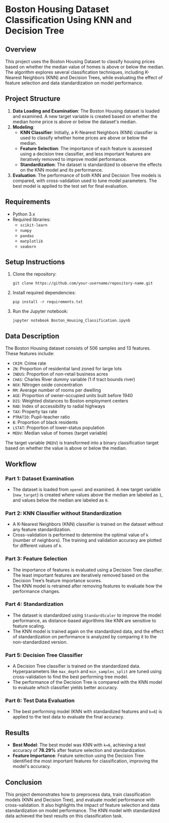 # Boston Housing Dataset Classification Using KNN and Decision Tree

## Overview
This project uses the Boston Housing Dataset to classify housing prices based on whether the median value of homes is above or below the median. The algorithm explores several classification techniques, including K-Nearest Neighbors (KNN) and Decision Trees, while evaluating the effect of feature selection and data standardization on model performance.

## Project Structure
1. **Data Loading and Examination**: The Boston Housing dataset is loaded and examined. A new target variable is created based on whether the median home price is above or below the dataset's median.
2. **Modeling**:
   - **KNN Classifier**: Initially, a K-Nearest Neighbors (KNN) classifier is used to classify whether home prices are above or below the median.
   - **Feature Selection**: The importance of each feature is assessed using a decision tree classifier, and less important features are iteratively removed to improve model performance.
   - **Standardization**: The dataset is standardized to observe the effects on the KNN model and its performance.
3. **Evaluation**: The performance of both KNN and Decision Tree models is compared, with cross-validation used to tune model parameters. The best model is applied to the test set for final evaluation.

## Requirements
- Python 3.x
- Required libraries:
  - `scikit-learn`
  - `numpy`
  - `pandas`
  - `matplotlib`
  - `seaborn`

## Setup Instructions

1. Clone the repository:
   ```
   git clone https://github.com/your-username/repository-name.git
   ```

2. Install required dependencies:
   ```
   pip install -r requirements.txt
   ```

3. Run the Jupyter notebook:
   ```
   jupyter notebook Boston_Housing_Classification.ipynb
   ```

## Data Description
The Boston Housing dataset consists of 506 samples and 13 features. These features include:
- `CRIM`: Crime rate
- `ZN`: Proportion of residential land zoned for large lots
- `INDUS`: Proportion of non-retail business acres
- `CHAS`: Charles River dummy variable (1 if tract bounds river)
- `NOX`: Nitrogen oxide concentration
- `RM`: Average number of rooms per dwelling
- `AGE`: Proportion of owner-occupied units built before 1940
- `DIS`: Weighted distances to Boston employment centers
- `RAD`: Index of accessibility to radial highways
- `TAX`: Property tax rate
- `PTRATIO`: Pupil-teacher ratio
- `B`: Proportion of black residents
- `LSTAT`: Proportion of lower-status population
- `MEDV`: Median value of homes (target variable)

The target variable (`MEDV`) is transformed into a binary classification target based on whether the value is above or below the median.

## Workflow

### Part 1: Dataset Examination
- The dataset is loaded from `openml` and examined. A new target variable (`new_target`) is created where values above the median are labeled as `1`, and values below the median are labeled as `0`.

### Part 2: KNN Classifier without Standardization
- A K-Nearest Neighbors (KNN) classifier is trained on the dataset without any feature standardization.
- Cross-validation is performed to determine the optimal value of `k` (number of neighbors). The training and validation accuracy are plotted for different values of `k`.

### Part 3: Feature Selection
- The importance of features is evaluated using a Decision Tree classifier. The least important features are iteratively removed based on the Decision Tree’s feature importance scores.
- The KNN model is retrained after removing features to evaluate how the performance changes.

### Part 4: Standardization
- The dataset is standardized using `StandardScaler` to improve the model performance, as distance-based algorithms like KNN are sensitive to feature scaling.
- The KNN model is trained again on the standardized data, and the effect of standardization on performance is analyzed by comparing it to the non-standardized version.

### Part 5: Decision Tree Classifier
- A Decision Tree classifier is trained on the standardized data. Hyperparameters like `max_depth` and `min_samples_split` are tuned using cross-validation to find the best performing tree model.
- The performance of the Decision Tree is compared with the KNN model to evaluate which classifier yields better accuracy.

### Part 6: Test Data Evaluation
- The best performing model (KNN with standardized features and `k=6`) is applied to the test data to evaluate the final accuracy.

## Results
- **Best Model**: The best model was KNN with `k=6`, achieving a test accuracy of **78.29%** after feature selection and standardization.
- **Feature Importance**: Feature selection using the Decision Tree identified the most important features for classification, improving the model's accuracy.

## Conclusion
This project demonstrates how to preprocess data, train classification models (KNN and Decision Tree), and evaluate model performance with cross-validation. It also highlights the impact of feature selection and data standardization on model performance. The KNN model with standardized data achieved the best results on this classification task.
